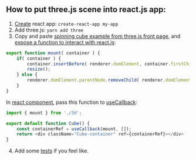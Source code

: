 ## How to put three.js scene into react.js app: 

1. [Create](https://github.com/facebook/create-react-app) react app: `create-react-app my-app`
2. Add three.js: `yarn add three`
3. Copy and paste [spinning cube example from three.js front page](https://github.com/mrdoob/three.js/#usage), and [expose a function to interact with react.js](https://github.com/makc/react-three-example/blob/master/src/cube/3d.js#L66):

```js
export function mount( container ) {
    if( container ) {
        container.insertBefore( renderer.domElement, container.firstChild );
        resize();
    } else {
        renderer.domElement.parentNode.removeChild( renderer.domElement );
    }
}
```

In [react component](https://github.com/makc/react-three-example/blob/master/src/cube/index.js), pass this function to [useCallback](https://reactjs.org/docs/refs-and-the-dom.html#callback-refs):

```js
import { mount } from './3d';

export default function Cube() {
    const containerRef = useCallback(mount, []);
    return <div className="Cube-container" ref={containerRef}></div>
}
```

4. Add some [tests](https://github.com/makc/react-three-example/blob/master/src/App.test.js) if you feel like.
